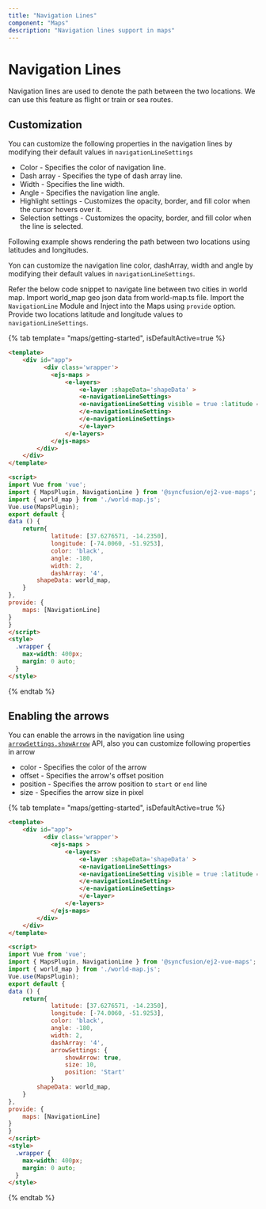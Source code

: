 ```yaml
---
title: "Navigation Lines"
component: "Maps"
description: "Navigation lines support in maps"
---
```


# Navigation Lines

Navigation lines are used to denote the path between the two locations. We can use this feature as flight or train or sea routes.

## Customization

You can customize the following properties in the navigation lines by modifying their default values in `navigationLineSettings`

* Color - Specifies the color of navigation line.
* Dash array - Specifies the type of dash array line.
* Width - Specifies the line width.
* Angle - Specifies the navigation line angle.
* Highlight settings - Customizes the opacity, border, and fill color when the cursor hovers over it.
* Selection settings - Customizes the opacity, border, and fill color when the line is selected.

Following example shows rendering the path between two locations using latitudes and longitudes.

Yon can customize the navigation line color, dashArray, width and angle by modifying their default values in
`navigationLineSettings`.

Refer the below code snippet to navigate line between two cities in world map.
Import world_map geo json data from world-map.ts file.
Import the `NavigationLine` Module and Inject into the Maps using `provide` option.
Provide two locations latitude and longitude values to `navigationLineSettings`.

{% tab template= "maps/getting-started", isDefaultActive=true %}

```html
<template>
    <div id="app">
          <div class='wrapper'>
            <ejs-maps >
                <e-layers>
                    <e-layer :shapeData='shapeData' >
                    <e-navigationLineSettings>
                    <e-navigationLineSetting visible = true :latitude ='latitude' :longitude ='longitude' :color ='color' :angle ='angle' :width="width" :dashArray='dashArray' >
                    </e-navigationLineSetting>
                    </e-navigationLineSettings>
                    </e-layer>
                </e-layers>
            </ejs-maps>
        </div>
    </div>
</template>

<script>
import Vue from 'vue';
import { MapsPlugin, NavigationLine } from '@syncfusion/ej2-vue-maps';
import { world_map } from './world-map.js';
Vue.use(MapsPlugin);
export default {
data () {
    return{
            latitude: [37.6276571, -14.2350],
            longitude: [-74.0060, -51.9253],
            color: 'black',
            angle: -180,
            width: 2,
            dashArray: '4',
        shapeData: world_map,
    }
},
provide: {
    maps: [NavigationLine]
}
}
</script>
<style>
  .wrapper {
    max-width: 400px;
    margin: 0 auto;
  }
</style>
```

{% endtab %}

## Enabling the arrows

You can enable the arrows in the navigation line using [`arrowSettings.showArrow`](../api/maps/arrow) API, also you can customize following properties in arrow

* color - Specifies the color of the arrow
* offset - Specifies the arrow's offset position
* position - Specifies the arrow position to `start` or `end` line
* size - Specifies the arrow size in pixel

{% tab template= "maps/getting-started", isDefaultActive=true %}

```html
<template>
    <div id="app">
          <div class='wrapper'>
            <ejs-maps >
                <e-layers>
                    <e-layer :shapeData='shapeData' >
                    <e-navigationLineSettings>
                    <e-navigationLineSetting visible = true :latitude ='latitude' :longitude ='longitude' :color ='color' :angle ='angle' :width="width" :dashArray='dashArray' :arrowSettings = 'arrowSettings' >
                    </e-navigationLineSetting>
                    </e-navigationLineSettings>
                    </e-layer>
                </e-layers>
            </ejs-maps>
        </div>
    </div>
</template>

<script>
import Vue from 'vue';
import { MapsPlugin, NavigationLine } from '@syncfusion/ej2-vue-maps';
import { world_map } from './world-map.js';
Vue.use(MapsPlugin);
export default {
data () {
    return{
            latitude: [37.6276571, -14.2350],
            longitude: [-74.0060, -51.9253],
            color: 'black',
            angle: -180,
            width: 2,
            dashArray: '4',
            arrowSettings: {
                showArrow: true,
                size: 10,
                position: 'Start'
            }
        shapeData: world_map,
    }
},
provide: {
    maps: [NavigationLine]
}
}
</script>
<style>
  .wrapper {
    max-width: 400px;
    margin: 0 auto;
  }
</style>
```

{% endtab %}